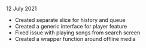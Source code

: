 12 July 2021

- Created separate slice for history and queue
- Created a generic interface for player feature
- Fixed issue with playing songs from search screen
- Created a wrapper function around offline media
